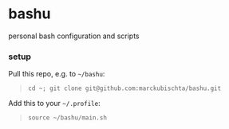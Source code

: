 # bashu
personal bash configuration and scripts

### setup

Pull this repo, e.g. to `~/bashu`: 
> `cd ~; git clone git@github.com:marckubischta/bashu.git`

Add this to your `~/.profile`: 
> `source ~/bashu/main.sh`